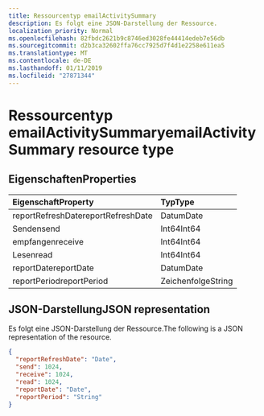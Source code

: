 ```yaml
---
title: Ressourcentyp emailActivitySummary
description: Es folgt eine JSON-Darstellung der Ressource.
localization_priority: Normal
ms.openlocfilehash: 82fbdc2621b9c8746ed3028fe44414edeb7e56db
ms.sourcegitcommit: d2b3ca32602ffa76cc7925d7f4d1e2258e611ea5
ms.translationtype: MT
ms.contentlocale: de-DE
ms.lasthandoff: 01/11/2019
ms.locfileid: "27871344"
---
```

# <a name="emailactivitysummary-resource-type"></a><span data-ttu-id="128dd-103">Ressourcentyp emailActivitySummary</span><span class="sxs-lookup"><span data-stu-id="128dd-103">emailActivitySummary resource type</span></span>

## <a name="properties"></a><span data-ttu-id="128dd-104">Eigenschaften</span><span class="sxs-lookup"><span data-stu-id="128dd-104">Properties</span></span>

| <span data-ttu-id="128dd-105">Eigenschaft</span><span class="sxs-lookup"><span data-stu-id="128dd-105">Property</span></span>          | <span data-ttu-id="128dd-106">Typ</span><span class="sxs-lookup"><span data-stu-id="128dd-106">Type</span></span>   |
| :---------------- | :----- |
| <span data-ttu-id="128dd-107">reportRefreshDate</span><span class="sxs-lookup"><span data-stu-id="128dd-107">reportRefreshDate</span></span> | <span data-ttu-id="128dd-108">Datum</span><span class="sxs-lookup"><span data-stu-id="128dd-108">Date</span></span>   |
| <span data-ttu-id="128dd-109">Senden</span><span class="sxs-lookup"><span data-stu-id="128dd-109">send</span></span>              | <span data-ttu-id="128dd-110">Int64</span><span class="sxs-lookup"><span data-stu-id="128dd-110">Int64</span></span>  |
| <span data-ttu-id="128dd-111">empfangen</span><span class="sxs-lookup"><span data-stu-id="128dd-111">receive</span></span>           | <span data-ttu-id="128dd-112">Int64</span><span class="sxs-lookup"><span data-stu-id="128dd-112">Int64</span></span>  |
| <span data-ttu-id="128dd-113">Lesen</span><span class="sxs-lookup"><span data-stu-id="128dd-113">read</span></span>              | <span data-ttu-id="128dd-114">Int64</span><span class="sxs-lookup"><span data-stu-id="128dd-114">Int64</span></span>  |
| <span data-ttu-id="128dd-115">reportDate</span><span class="sxs-lookup"><span data-stu-id="128dd-115">reportDate</span></span>        | <span data-ttu-id="128dd-116">Datum</span><span class="sxs-lookup"><span data-stu-id="128dd-116">Date</span></span>   |
| <span data-ttu-id="128dd-117">reportPeriod</span><span class="sxs-lookup"><span data-stu-id="128dd-117">reportPeriod</span></span>      | <span data-ttu-id="128dd-118">Zeichenfolge</span><span class="sxs-lookup"><span data-stu-id="128dd-118">String</span></span> |

## <a name="json-representation"></a><span data-ttu-id="128dd-119">JSON-Darstellung</span><span class="sxs-lookup"><span data-stu-id="128dd-119">JSON representation</span></span>

<span data-ttu-id="128dd-120">Es folgt eine JSON-Darstellung der Ressource.</span><span class="sxs-lookup"><span data-stu-id="128dd-120">The following is a JSON representation of the resource.</span></span>

<!-- {
  "blockType": "resource",
  "@odata.type": "microsoft.graph.emailActivitySummary"
} -->

```json
{
  "reportRefreshDate": "Date", 
  "send": 1024, 
  "receive": 1024, 
  "read": 1024, 
  "reportDate": "Date", 
  "reportPeriod": "String"
}
```

